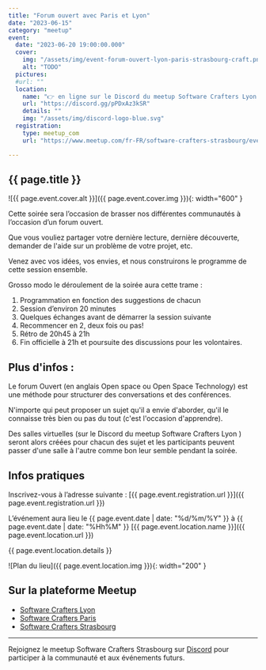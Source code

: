 ```yaml
---
title: "Forum ouvert avec Paris et Lyon"
date: "2023-06-15"
category: "meetup"
event:
  date: "2023-06-20 19:00:00.000"
  cover: 
    img: "/assets/img/event-forum-ouvert-lyon-paris-strasbourg-craft.png"
    alt: "TODO"
  pictures:
  #url: ""
  location:
    name: "👉 en ligne sur le Discord du meetup Software Crafters Lyon 👈"
    url: "https://discord.gg/pPDxAz3kSR"
    details: ""
    img: "/assets/img/discord-logo-blue.svg"
  registration:
    type: meetup_com
    url: "https://www.meetup.com/fr-FR/software-crafters-strasbourg/events/293955159/"

---
```


## {{ page.title }}

![{{ page.event.cover.alt }}]({{ page.event.cover.img }}){: width="600" }

Cette soirée sera l’occasion de brasser nos différentes communautés à l’occasion d’un forum ouvert.

Que vous vouliez partager votre dernière lecture, dernière découverte, demander de l'aide sur un problème de votre projet, etc.

Venez avec vos idées, vos envies, et nous construirons le programme de cette session ensemble.

Grosso modo le déroulement de la soirée aura cette trame :

1. Programmation en fonction des suggestions de chacun
2. Session d’environ 20 minutes
3. Quelques échanges avant de démarrer la session suivante
4. Recommencer en 2, deux fois ou pas!
5. Rétro de 20h45 à 21h
6. Fin officielle à 21h et poursuite des discussions pour les volontaires.

## Plus d'infos :

Le forum Ouvert (en anglais Open space ou Open Space Technology) est une méthode pour structurer des conversations et des conférences.

N'importe qui peut proposer un sujet qu'il a envie d'aborder, qu'il le connaisse très bien ou pas du tout (c'est l'occasion d'apprendre).

Des salles virtuelles (sur le Discord du meetup Software Crafters Lyon ) seront alors créées pour chacun des sujet et les participants peuvent passer d'une salle à l'autre comme bon leur semble pendant la soirée.


## Infos pratiques

Inscrivez-vous à l’adresse suivante : [{{ page.event.registration.url }}]({{ page.event.registration.url }})

L’événement aura lieu le {{ page.event.date | date: "%d/%m/%Y" }} à {{ page.event.date | date: "%Hh%M" }}  [{{ page.event.location.name }}]({{ page.event.location.url }})

{{ page.event.location.details }}

![Plan du lieu]({{ page.event.location.img }}){: width="200" }

## Sur la plateforme Meetup

- [Software Crafters Lyon](https://www.meetup.com/fr-FR/software-craftsmanship-lyon/)
- [Software Crafters Paris](https://www.meetup.com/fr-FR/paris-software-craftsmanship/)
- [Software Crafters Strasbourg](https://www.meetup.com/fr-FR/software-crafters-strasbourg/)

***

Rejoignez le meetup Software Crafters Strasbourg sur [Discord](https://discord.gg/s2USaKanCU) pour participer à la communauté et aux événements futurs.
